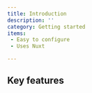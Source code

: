 ```yaml
---
title: Introduction
description: ''
category: Getting started
items:
 - Easy to configure
 - Uses Nuxt

---
```


## Key features

<list :items="items"></list>